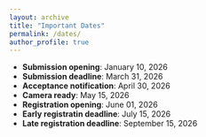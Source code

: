 ```yaml
---
layout: archive
title: "Important Dates"
permalink: /dates/
author_profile: true
---
```


- **Submission opening**: January 10, 2026
- **Submission deadline**: March 31, 2026
- **Acceptance notification**: April 30, 2026
- **Camera ready**: May 15, 2026
- **Registration opening**: June 01, 2026
- **Early registratin deadline**: July 15, 2026
- **Late registration deadline**: September 15, 2026